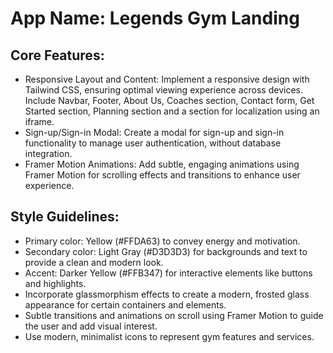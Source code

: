 # **App Name**: Legends Gym Landing

## Core Features:

- Responsive Layout and Content: Implement a responsive design with Tailwind CSS, ensuring optimal viewing experience across devices. Include Navbar, Footer, About Us, Coaches section, Contact form, Get Started section, Planning section and a section for localization using an iframe.
- Sign-up/Sign-in Modal: Create a modal for sign-up and sign-in functionality to manage user authentication, without database integration.
- Framer Motion Animations: Add subtle, engaging animations using Framer Motion for scrolling effects and transitions to enhance user experience.

## Style Guidelines:

- Primary color: Yellow (#FFDA63) to convey energy and motivation.
- Secondary color: Light Gray (#D3D3D3) for backgrounds and text to provide a clean and modern look.
- Accent: Darker Yellow (#FFB347) for interactive elements like buttons and highlights.
- Incorporate glassmorphism effects to create a modern, frosted glass appearance for certain containers and elements.
- Subtle transitions and animations on scroll using Framer Motion to guide the user and add visual interest.
- Use modern, minimalist icons to represent gym features and services.